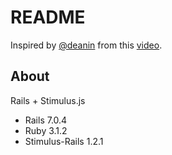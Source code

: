 # README

Inspired by [@deanin](https://twitter.com/deaniocom) from this [video](https://www.youtube.com/watch?v=A6H_gjT0fT4).

## About

Rails + Stimulus.js 

* Rails 7.0.4
* Ruby 3.1.2
* Stimulus-Rails 1.2.1
